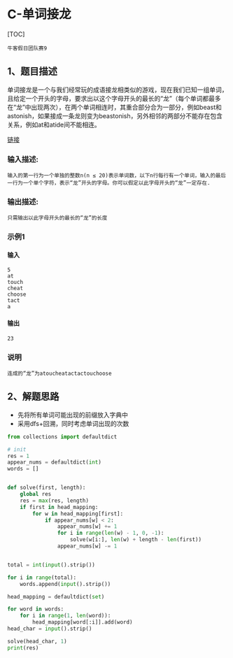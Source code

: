 # C-单词接龙

[TOC]

```
牛客假日团队赛9
```

## 1、题目描述

单词接龙是一个与我们经常玩的成语接龙相类似的游戏，现在我们已知一组单词，且给定一个开头的字母，要求出以这个字母开头的最长的“龙”（每个单词都最多在“龙”中出现两次），在两个单词相连时，其重合部分合为一部分，例如beast和astonish，如果接成一条龙则变为beastonish，另外相邻的两部分不能存在包含关系，例如at和atide间不能相连。

[链接](https://ac.nowcoder.com/acm/contest/1071/C)

### 输入描述:

```
输入的第一行为一个单独的整数n(n ≤ 20)表示单词数，以下n行每行有一个单词，输入的最后一行为一个单个字符，表示“龙”开头的字母。你可以假定以此字母开头的“龙”一定存在.
```

### 输出描述:

```
只需输出以此字母开头的最长的“龙”的长度
```

### 示例1

#### 输入

```
5
at
touch
cheat
choose
tact
a
```

#### 输出

```
23
```

### 说明

```
连成的“龙”为atoucheatactactouchoose
```



## 2、解题思路

- 先将所有单词可能出现的前缀放入字典中
- 采用dfs+回溯，同时考虑单词出现的次数



```python
from collections import defaultdict

# init
res = 1
appear_nums = defaultdict(int)
words = []


def solve(first, length):
    global res
    res = max(res, length)
    if first in head_mapping:
        for w in head_mapping[first]:
            if appear_nums[w] < 2:
                appear_nums[w] += 1
                for i in range(len(w) - 1, 0, -1):
                    solve(w[i:], len(w) + length - len(first))
                appear_nums[w] -= 1


total = int(input().strip())

for i in range(total):
    words.append(input().strip())

head_mapping = defaultdict(set)

for word in words:
    for i in range(1, len(word)):
        head_mapping[word[:i]].add(word)
head_char = input().strip()

solve(head_char, 1)
print(res)

```

